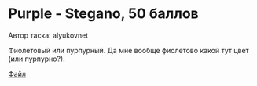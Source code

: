 # Purple - Stegano, 50 баллов
Автор таска: alyukovnet

Фиолетовый или пурпурный. Да мне вообще фиолетово какой тут цвет (или пурпурно?).

[Файл](purple.png)
